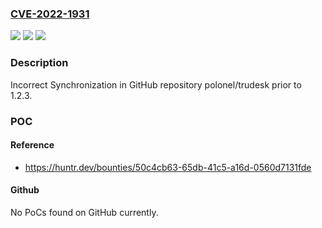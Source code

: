 ### [CVE-2022-1931](https://cve.mitre.org/cgi-bin/cvename.cgi?name=CVE-2022-1931)
![](https://img.shields.io/static/v1?label=Product&message=polonel%2Ftrudesk&color=blue)
![](https://img.shields.io/static/v1?label=Version&message=n%2Fa&color=blue)
![](https://img.shields.io/static/v1?label=Vulnerability&message=CWE-821%20Incorrect%20Synchronization&color=brighgreen)

### Description

Incorrect Synchronization in GitHub repository polonel/trudesk prior to 1.2.3.

### POC

#### Reference
- https://huntr.dev/bounties/50c4cb63-65db-41c5-a16d-0560d7131fde

#### Github
No PoCs found on GitHub currently.

